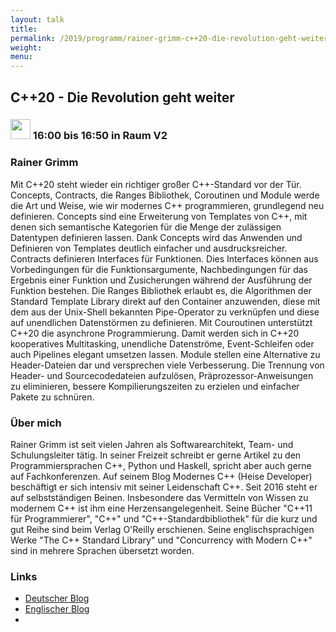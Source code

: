 ```yaml
---
layout: talk
title:
permalink: /2019/programm/rainer-grimm-c++20-die-revolution-geht-weiter/
weight:
menu:
---
```

## C++20 - Die Revolution geht weiter

### <img height = "32" src="../../../images/talk.svg"> 16:00 bis 16:50 in Raum V2

### Rainer Grimm

Mit C++20 steht wieder ein richtiger großer C++-Standard vor der Tür. Concepts, Contracts, die Ranges Bibliothek, Coroutinen und Module werde die Art und Weise, wie wir modernes C++ programmieren, grundlegend neu definieren.  Concepts sind eine Erweiterung von Templates von C++, mit denen sich semantische Kategorien für die Menge der zulässigen Datentypen definieren lassen. Dank Concepts wird das Anwenden und Definieren von Templates deutlich einfacher und ausdrucksreicher.      Contracts definieren Interfaces für Funktionen. Dies Interfaces können aus Vorbedingungen für die Funktionsargumente, Nachbedingungen für das Ergebnis einer Funktion und Zusicherungen während der Ausführung der Funktion bestehen.   Die Ranges Bibliothek erlaubt es, die Algorithmen der Standard Template Library direkt auf den Container anzuwenden, diese mit dem aus der Unix-Shell bekannten Pipe-Operator zu verknüpfen und diese auf unendlichen Datenstörmen zu definieren.   Mit Couroutinen unterstützt C++20 die asynchrone Programmierung. Damit werden sich in C++20 kooperatives Multitasking, unendliche Datenströme, Event-Schleifen oder auch Pipelines elegant umsetzen lassen.  Module stellen eine Alternative zu Header-Dateien dar und versprechen viele Verbesserung. Die Trennung von Header- und Sourcecodedateien aufzulösen, Präprozessor-Anweisungen zu eliminieren, bessere Kompilierungszeiten zu erzielen und einfacher Pakete zu schnüren. 

### Über mich

Rainer Grimm ist seit vielen Jahren als Softwarearchitekt, Team- und Schulungsleiter tätig. In seiner Freizeit schreibt er gerne Artikel zu den Programmiersprachen C++, Python und Haskell, spricht aber auch gerne auf Fachkonferenzen. Auf seinem Blog Modernes C++ (Heise Developer) beschäftigt er sich intensiv mit seiner Leidenschaft C++. Seit 2016 steht er auf selbstständigen Beinen. Insbesondere das Vermitteln von Wissen zu modernem C++ ist ihm eine Herzensangelegenheit. Seine Bücher "C++11 für Programmierer", "C++" und "C++-Standardbibliothek" für die kurz und gut Reihe sind beim Verlag O'Reilly erschienen. Seine englischsprachigen Werke "The C++ Standard Library" und "Concurrency with Modern C++" sind in mehrere Sprachen übersetzt worden.  

### Links

- <a href="https://www.grimm-jaud.de/index.php/blog" target="_blank">Deutscher Blog</a>
- <a href="https://www.modernescpp.com/" target="_blank">Englischer Blog</a>
- <a href="" target="_blank"></a>